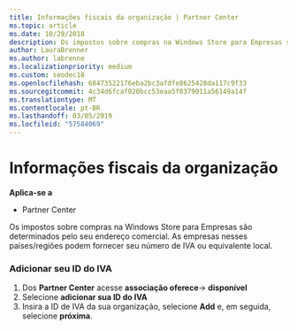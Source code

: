 ```yaml
---
title: Informações fiscais da organização | Partner Center
ms.topic: article
ms.date: 10/29/2018
description: Os impostos sobre compras na Windows Store para Empresas são determinados pelo seu endereço comercial. As empresas nesses países/regiões podem fornecer seu número de IVA ou equivalente local.
author: LauraBrenner
ms.author: labrenne
ms.localizationpriority: medium
ms.custom: seodec18
ms.openlocfilehash: 68473522176eba2bc3afdfe8625428da117c9f33
ms.sourcegitcommit: 4c34d6fcaf020bcc53eaa5f0379011a56149a14f
ms.translationtype: MT
ms.contentlocale: pt-BR
ms.lasthandoff: 03/05/2019
ms.locfileid: "57584069"
---
```

# <a name="organization-tax-information"></a>Informações fiscais da organização

**Aplica-se a**

-  Partner Center

Os impostos sobre compras na Windows Store para Empresas são determinados pelo seu endereço comercial. As empresas nesses países/regiões podem fornecer seu número de IVA ou equivalente local.

### <a name="add-your-vat-id"></a>Adicionar seu ID do IVA

1.  Dos **Partner Center** acesse **associação oferece**-> **disponível**
2.  Selecione **adicionar sua ID do IVA**
3.  Insira a ID de IVA da sua organização, selecione **Add** e, em seguida, selecione **próxima**.





 



